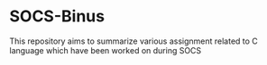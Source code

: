 # SOCS-Binus
This repository aims to summarize various assignment related to C language which have been worked on during SOCS
